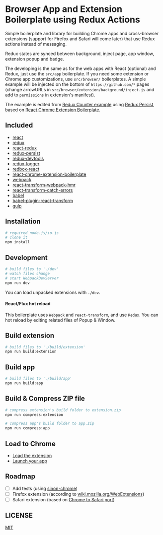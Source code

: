 # Browser App and Extension Boilerplate using Redux Actions

Simple boilerplate and library for building Chrome apps and cross-browser extensions (support for Firefox and Safari will come later) that use Redux actions instead of messaging. 

Redux states are synced between background, inject page, app window, extension popup and badge.

The developing is the same as for the web apps with React (optional) and Redux, just use the `src/app` boilerplate. If you need some extension or Chrome app customizations, use `src/browser/` boilerplates. A simple example will be injected on the bottom of `https://github.com/*` pages (change arrowURLs in `src/browser/extension/background/inject.js` and add to `permissions` in extension's manifest).

The example is edited from [Redux Counter example](https://github.com/rackt/redux/tree/master/examples/counter) using [Redux Persist](https://github.com/rt2zz/redux-persist), based on [React Chrome Extension Boilerplate](https://github.com/jhen0409/react-chrome-extension-boilerplate).

## Included

 - [react](https://github.com/facebook/react)
 - [redux](https://github.com/rackt/redux)
 - [react-redux](https://github.com/gaearon/react-redux)
 - [redux-persist](https://github.com/rt2zz/redux-persist)
 - [redux-devtools](https://github.com/gaearon/redux-devtools)
 - [redux-logger](https://github.com/fcomb/redux-logger)
 - [redbox-react](https://github.com/KeywordBrain/redbox-react)
 - [react-chrome-extension-boilerplate](https://github.com/jhen0409/react-chrome-extension-boilerplate)
 - [webpack](https://github.com/webpack/webpack)
 - [react-transform-webpack-hmr](https://github.com/gaearon/react-transform-webpack-hmr)
 - [react-transform-catch-errors](https://github.com/gaearon/react-transform-catch-errors)
 - [babel](https://github.com/babel/babel)
 - [babel-plugin-react-transform](https://github.com/gaearon/babel-plugin-react-transform)
 - [gulp](https://github.com/gulpjs/gulp)

## Installation

```bash
# required node.js/io.js
# clone it
npm install
```

## Development

```bash
# build files to './dev'
# watch files change
# start WebpackDevServer
npm run dev
```

You can load unpacked extensions with `./dev`.

#### React/Flux hot reload

This boilerplate uses `Webpack` and `react-transform`, and use `Redux`. You can hot reload by editing related files of Popup & Window.

## Build extension

```bash
# build files to './build/extension'
npm run build:extension
```

## Build app

```bash
# build files to './build/app'
npm run build:app
```

## Build & Compress ZIP file

```bash
# compress extension's build folder to extension.zip
npm run compress:extension

# compress app's build folder to app.zip
npm run compress:app
```

## Load to Chrome

- [Load the extension](https://developer.chrome.com/extensions/getstarted#unpacked)
- [Launch your app](https://developer.chrome.com/apps/first_app#five)


## Roadmap

- [ ] Add tests (using [sinon-chrome](https://github.com/vitalets/sinon-chrome))
- [ ] Firefox extension (according to [wiki.mozilla.org/WebExtensions](https://wiki.mozilla.org/WebExtensions))
- [ ] Safari extension (based on [Chrome to Safari port](https://code.google.com/p/adblockforchrome/source/browse/trunk/port.js))

## LICENSE

[MIT](LICENSE)